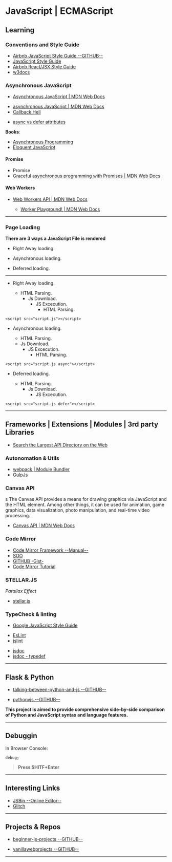 JavaScript |  ECMAScript
=======================


Learning 
--------

### Conventions and Style Guide

- [Airbnb JavaScript Style Guide --GITHUB--](https://github.com/airbnb/javascript)
- [JavaScript Style Guide](https://airbnb.io/projects/javascript/)
- [Airbnb React/JSX Style Guide](https://airbnb.io/javascript/react/)
- [w3docs](https://www.w3docs.com)


### Asynchronous JavaScript

- [Asynchronous JavaScript | MDN Web Docs](https://developer.mozilla.org/en-US/docs/Learn/JavaScript/Asynchronous)
* [asynchronous JavaScript  | MDN Web Docs](https://developer.mozilla.org/en-US/docs/Learn/JavaScript/Asynchronous/Introducing)
* [Callback Hell](http://callbackhell.com/)
- [async vs defer attributes](https://www.growingwiththeweb.com/2014/02/async-vs-defer-attributes.html)

**Books**:

* [Asynchronous Programming](https://eloquentjavascript.net/11_async.html)
* [Eloquent JavaScript](https://eloquentjavascript.net/)

#### Promise
* Promise
* [Graceful asynchronous programming with Promises  | MDN Web Docs](https://developer.mozilla.org/en-US/docs/Learn/JavaScript/Asynchronous/Promises)

#### Web Workers

* [Web Workers API  | MDN Web Docs](https://developer.mozilla.org/en-US/docs/Web/API/Web_Workers_API)

    * [Worker Playground!  | MDN Web Docs](https://worker-playground.glitch.me/)


------------------------


### Page Loading

**There are 3 ways a JavaScript File is rendered**

* Right Away loading.

* Asynchronous loading.

* Deferred loading.

------------------------

* Right Away loading.

    - HTML Parsing.
        - Js Download.
            - JS Excecution.
                - HTML Parsing.

```
<script src="script.js"></script>
```

* Asynchronous loading.

    - HTML Parsing.
    - Js Download.
        - JS Excecution.
             - HTML Parsing.

```
<script src="script.js async"></script>
```

* Deferred loading.

    - HTML Parsing.
        - Js Download.
            - JS Excecution.

```
<script src="script.js defer"></script>
```


-----------------------------------------------------------------------------------------------------


Frameworks | Extensions | Modules | 3rd party Libraries
-------------------------------------------------------

- [Search the Largest API Directory on the Web](https://www.programmableweb.com/category/all/apis)

### Autonomation & Utils

- [webpack | Module Bundler](https://webpack.js.org)
- [GulpJs](https://gulpjs.com)

### Canvas API
s
The Canvas API provides a means for drawing graphics via JavaScript and the HTML <canvas> element. Among other things, it can be used for animation, game graphics, data visualization, photo manipulation, and real-time video processing.

- [Canvas API | MDN Web Docs](https://developer.mozilla.org/en-US/docs/Web/API/Canvas_API)

### Code Mirror

- [Code Mirror Framework --Manual--](https://codemirror.net/doc/manual.html)
- [SOO](https://stackoverflow.com/questions/21085170/codemirror-how-to-install)
- [GITHUB -Gist- ](https://gist.github.com/junhui/6680112)
- [Code Mirror Tutorial](https://thecodebarbarian.com/building-a-code-editor-with-codemirror.html)


### STELLAR.JS

*Parallax Effect*

- [stellar.js](https://markdalgleish.com/projects/stellar.js/)



### TypeCheck & linting

* [Google JavaScript Style Guide](https://google.github.io/styleguide/javascriptguide.xml#JsTypes)

- [EsLint](https://eslint.org)
- [jslint](https://www.jslint.com)

* [jsdoc](https://jsdoc.app)
* [jsdoc - typedef](https://jsdoc.app/tags-typedef)

-----------------------------------------------------------------------------------------------------


Flask & Python
--------------


- [talking-between-python-and-js  --GITHUB--](https://github.com/healeycodes/talking-between-python-and-js)

- [pythonvjs --GITHUB--](https://github.com/ischurov/pythonvjs)

**This project is aimed to provide comprehensive side-by-side comparison of Python and JavaScript syntax and language features.**


-----------------------------------------------------------------------------------------------------


Debuggin
--------

In Browser Console:

```
debug;
```
> **Press SHITF+Enter**


-----------------------------------------------------------------------------------------------------


Interesting Links
-----------------


- [JSBin --Online Editor-- ](https://jsbin.com/?html,output)
- [Glitch](https://glitch.com)


-----------------------------------------------------------------------------------------------------


Projects & Repos
-----------------------

 - [beginner-js-projects --GITHUB--](https://github.com/strongdan/beginner-js-projects)

 - [vanillawebprojects --GITHUB--](https://github.com/bradtraversy/vanillawebprojects)




-----------------------------------------------------------------------------------------------------
